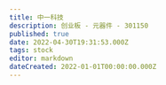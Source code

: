 ```yaml
---
title: 中一科技
description: 创业板 - 元器件 - 301150
published: true
date: 2022-04-30T19:31:53.000Z
tags: stock
editor: markdown
dateCreated: 2022-01-01T00:00:00.000Z
---
```



